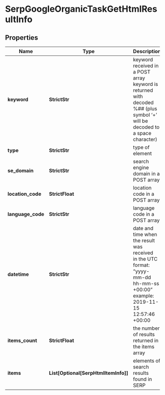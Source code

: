 # SerpGoogleOrganicTaskGetHtmlResultInfo


## Properties

| Name | Type | Description | Notes |
|------------ | ------------- | ------------- | -------------|
**keyword** | **StrictStr** | keyword received in a POST array<br>keyword is returned with decoded %## (plus symbol ‘+’ will be decoded to a space character) |[optional]|
**type** | **StrictStr** | type of element |[optional]|
**se_domain** | **StrictStr** | search engine domain in a POST array |[optional]|
**location_code** | **StrictFloat** | location code in a POST array |[optional]|
**language_code** | **StrictStr** | language code in a POST array |[optional]|
**datetime** | **StrictStr** | date and time when the result was received<br>in the UTC format: “yyyy-mm-dd hh-mm-ss +00:00”<br>example:<br>2019-11-15 12:57:46 +00:00 |[optional]|
**items_count** | **StrictFloat** | the number of results returned in the items array |[optional]|
**items** | **List[Optional[SerpHtmlItemInfo]]** | elements of search results found in SERP |[optional]|